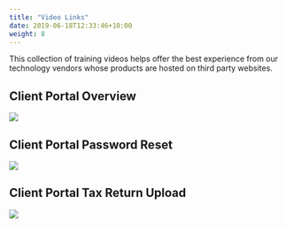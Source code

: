 ```yaml
---
title: "Video Links"
date: 2019-06-18T12:33:46+10:00
weight: 8
---
```


This collection of training videos helps offer the best experience from our technology vendors whose products are hosted on third party websites.

## Client Portal Overview

<a href="https://www.youtube.com/embed/WOUb2Lpww2U">
         <img src="https://raw.githubusercontent.com/heximer/him2/master/images/overview-thumb.png"></a>

## Client Portal Password Reset

<a href="http://www.youtube.com/embed/PRdGdzjlbOY">
         <img src="https://raw.githubusercontent.com/heximer/him2/master/images/password-reset-thumb.png"></a>

## Client Portal Tax Return Upload

<a href="http://www.youtube.com/embed/PRdGdzjlbOY">
         <img src="https://raw.githubusercontent.com/heximer/him2/master/images/tax-return-thumb.png"></a>
